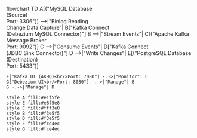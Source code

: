 flowchart TD
    A[("MySQL Database<br/>(Source)<br/>Port: 3306")] -->|"Binlog Reading<br/>Change Data Capture"| B["Kafka Connect<br/>(Debezium MySQL Connector)"]
    B -->|"Stream Events"| C[("Apache Kafka<br/>Message Broker<br/>Port: 9092")]
    C -->|"Consume Events"| D["Kafka Connect<br/>(JDBC Sink Connector)"]
    D -->|"Write Changes"| E[("PostgreSQL Database<br/>(Destination)<br/>Port: 5433")]
    
    F["Kafka UI (AKHQ)<br/>Port: 7080"] -.->|"Monitor"| C
    G["Debezium UI<br/>Port: 8080"] -.->|"Manage"| B
    G -.->|"Manage"| D
    
    style A fill:#e1f5fe
    style E fill:#e8f5e8
    style C fill:#fff3e0
    style B fill:#f3e5f5
    style D fill:#f3e5f5
    style F fill:#fce4ec
    style G fill:#fce4ec

